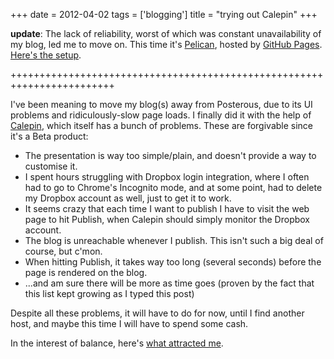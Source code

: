 +++
date = 2012-04-02
tags = ['blogging']
title = "trying out Calepin"
+++

**update**: The lack of reliability, worst of which was constant
unavailability of my blog, led me to move on. This time it\'s [Pelican],
hosted by [GitHub Pages]. [Here\'s the setup].

++++++++++++++++++++++++++++++++++++++++++++++++++++++++++++++++++++++++

I\'ve been meaning to move my blog(s) away from Posterous, due to its UI
problems and ridiculously-slow page loads. I finally did it with the
help of [Calepin], which itself has a bunch of problems. These are
forgivable since it\'s a Beta product:

-   The presentation is way too simple/plain, and doesn\'t provide a way
    to customise it.
-   I spent hours struggling with Dropbox login integration, where I
    often had to go to Chrome\'s Incognito mode, and at some point, had
    to delete my Dropbox account as well, just to get it to work.
-   It seems crazy that each time I want to publish I have to visit the
    web page to hit Publish, when Calepin should simply monitor the
    Dropbox account.
-   The blog is unreachable whenever I publish. This isn\'t such a big
    deal of course, but c\'mon.
-   When hitting Publish, it takes way too long (several seconds) before
    the page is rendered on the blog.
-   \...and am sure there will be more as time goes (proven by the fact
    that this list kept growing as I typed this post)

Despite all these problems, it will have to do for now, until I find
another host, and maybe this time I will have to spend some cash.

In the interest of balance, here\'s [what attracted me].

  [Pelican]: http://pelican.notmyidea.org
  [GitHub Pages]: http://pages.github.com
  [Here\'s the setup]: http://tshepang.net/blogging-with-pelican
  [Calepin]: http://calepin.co/
  [what attracted me]: http://tshepang.net/what-me-loves-about-static-website-generation
